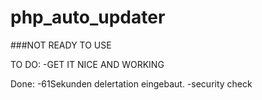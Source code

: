 # php_auto_updater

###NOT READY TO USE





TO DO:
-GET IT NICE AND WORKING

Done:
-61Sekunden delertation eingebaut.
-security check
